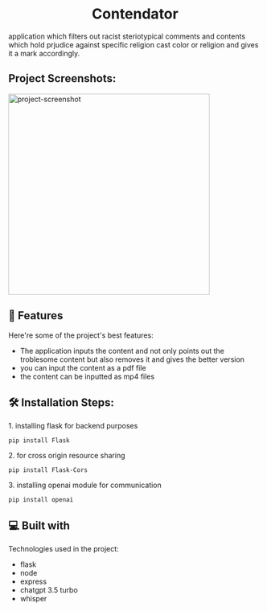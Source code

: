 <h1 align="center" id="title">Contendator</h1>


<p id="description">application which filters out racist steriotypical comments and contents which hold prjudice against specific religion cast color or religion and gives it a mark accordingly.</p>

<h2>Project Screenshots:</h2>

<img src="" alt="project-screenshot" width="400" height="400/">

  
  
<h2>🧐 Features</h2>

Here're some of the project's best features:

*   The application inputs the content and not only points out the troblesome content but also removes it and gives the better version
*   you can input the content as a pdf file
*   the content can be inputted as mp4 files

<h2>🛠️ Installation Steps:</h2>

<p>1. installing flask for backend purposes</p>

```
pip install Flask
```

<p>2. for cross origin resource sharing</p>

```
pip install Flask-Cors
```

<p>3. installing openai module for communication</p>

```
pip install openai
```

  
  
<h2>💻 Built with</h2>

Technologies used in the project:

*   flask
*   node
*   express
*   chatgpt 3.5 turbo
*   whisper
